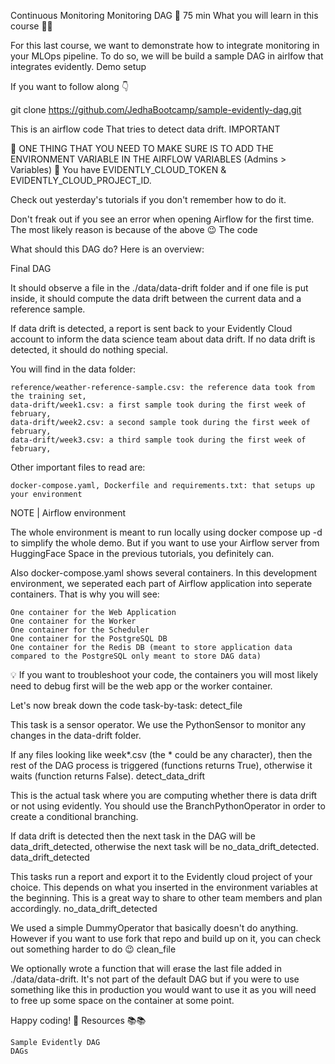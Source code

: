 Continuous Monitoring
Monitoring DAG 🔄
75 min
What you will learn in this course 🧐🧐

For this last course, we want to demonstrate how to integrate monitoring in your MLOps pipeline. To do so, we will be build a sample DAG in airlfow that integrates evidently.
Demo setup

If you want to follow along 👇

git clone https://github.com/JedhaBootcamp/sample-evidently-dag.git

This is an airflow code That tries to detect data drift.
IMPORTANT

🚨 ONE THING THAT YOU NEED TO MAKE SURE IS TO ADD THE ENVIRONMENT VARIABLE IN THE AIRFLOW VARIABLES (Admins > Variables) 🚨 You have EVIDENTLY_CLOUD_TOKEN & EVIDENTLY_CLOUD_PROJECT_ID.

Check out yesterday's tutorials if you don't remember how to do it.

Don't freak out if you see an error when opening Airflow for the first time. The most likely reason is because of the above 😉
The code

What should this DAG do? Here is an overview:

Final DAG

It should observe a file in the ./data/data-drift folder and if one file is put inside, it should compute the data drift between the current data and a reference sample.

If data drift is detected, a report is sent back to your Evidently Cloud account to inform the data science team about data drift. If no data drift is detected, it should do nothing special.

You will find in the data folder:

    reference/weather-reference-sample.csv: the reference data took from the training set,
    data-drift/week1.csv: a first sample took during the first week of february,
    data-drift/week2.csv: a second sample took during the first week of february,
    data-drift/week3.csv: a third sample took during the first week of february,

Other important files to read are:

    docker-compose.yaml, Dockerfile and requirements.txt: that setups up your environment

NOTE
|
Airflow environment

The whole environment is meant to run locally using docker compose up -d to simplify the whole demo. But if you want to use your Airflow server from HuggingFace Space in the previous tutorials, you definitely can.

Also docker-compose.yaml shows several containers. In this development environment, we seperated each part of Airflow application into seperate containers. That is why you will see:

    One container for the Web Application
    One container for the Worker
    One container for the Scheduler
    One container for the PostgreSQL DB
    One container for the Redis DB (meant to store application data compared to the PostgreSQL only meant to store DAG data)

💡 If you want to troubleshoot your code, the containers you will most likely need to debug first will be the web app or the worker container.

Let's now break down the code task-by-task:
detect_file

This task is a sensor operator. We use the PythonSensor to monitor any changes in the data-drift folder.

If any files looking like week*.csv (the * could be any character), then the rest of the DAG process is triggered (functions returns True), otherwise it waits (function returns False).
detect_data_drift

This is the actual task where you are computing whether there is data drift or not using evidently. You should use the BranchPythonOperator in order to create a conditional branching.

If data drift is detected then the next task in the DAG will be data_drift_detected, otherwise the next task will be no_data_drift_detected.
data_drift_detected

This tasks run a report and export it to the Evidently cloud project of your choice. This depends on what you inserted in the environment variables at the beginning. This is a great way to share to other team members and plan accordingly.
no_data_drift_detected

We used a simple DummyOperator that basically doesn't do anything. However if you want to use fork that repo and build up on it, you can check out something harder to do 😉
clean_file

We optionally wrote a function that will erase the last file added in ./data/data-drift. It's not part of the default DAG but if you were to use something like this in production you would want to use it as you will need to free up some space on the container at some point.

Happy coding! 🚀
Resources 📚📚

    Sample Evidently DAG
    DAGs
